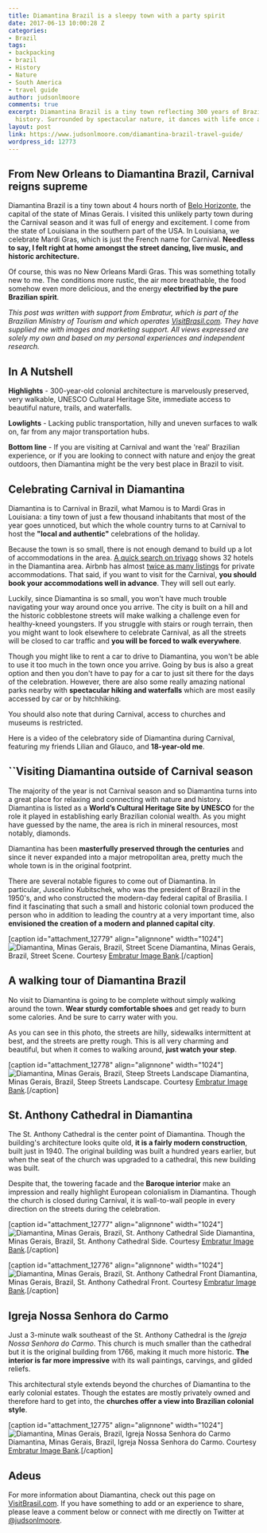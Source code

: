 ```yaml
---
title: Diamantina Brazil is a sleepy town with a party spirit
date: 2017-06-13 10:00:28 Z
categories:
- Brazil
tags:
- backpacking
- brazil
- History
- Nature
- South America
- travel guide
author: judsonlmoore
comments: true
excerpt: Diamantina Brazil is a tiny town reflecting 300 years of Brazilian colonial
  history. Surrounded by spectacular nature, it dances with life once a year.
layout: post
link: https://www.judsonlmoore.com/diamantina-brazil-travel-guide/
wordpress_id: 12773
---
```


## From New Orleans to Diamantina Brazil, Carnival reigns supreme


Diamantina Brazil is a tiny town about 4 hours north of [Belo Horizonte](https://www.judsonlmoore.com/belo-horizonte-travel-guide/), the capital of the state of Minas Gerais. I visited this unlikely party town during the Carnival season and it was full of energy and excitement. I come from the state of Louisiana in the southern part of the USA. In Louisiana, we celebrate Mardi Gras, which is just the French name for Carnival. **Needless to say, I felt right at home amongst the street dancing, live music, and historic architecture.**

Of course, this was no New Orleans Mardi Gras. This was something totally new to me. The conditions more rustic, the air more breathable, the food somehow even more delicious, and the energy **electrified by the pure Brazilian spirit**.

_This post was written with support from Embratur, which is part of the Brazilian Ministry of Tourism and which operates [VisitBrasil.com](http://visitbrasil.com/). They have supplied me with images and marketing support. All views expressed are solely my own and based on my personal experiences and independent research._





## In A Nutshell


**Highlights** - 300-year-old colonial architecture is marvelously preserved, very walkable, UNESCO Cultural Heritage Site, immediate access to beautiful nature, trails, and waterfalls.

**Lowlights** - Lacking public transportation, hilly and uneven surfaces to walk on, far from any major transportation hubs.

**Bottom line** - If you are visiting at Carnival and want the 'real' Brazilian experience, or if you are looking to connect with nature and enjoy the great outdoors, then Diamantina might be the very best place in Brazil to visit.






## Celebrating Carnival in Diamantina


Diamantina is to Carnival in Brazil, what Mamou is to Mardi Gras in Louisiana: a tiny town of just a few thousand inhabitants that most of the year goes unnoticed, but which the whole country turns to at Carnival to host the **"local and authentic"** celebrations of the holiday.

Because the town is so small, there is not enough demand to build up a lot of accommodations in the area. [A quick search on trivago](https://www.trivago.com/?cpt=7745103&iRoomType=7&aHotelTestClassifier=&iIncludeAll=0&aPartner=&iPathId=77451) shows 32 hotels in the Diamantina area. Airbnb has almost [twice as many listings](https://www.airbnb.com/s/diamantina-brazil) for private accommodations. That said, if you want to visit for the Carnival, **you should book your accommodations well in advance**. They will sell out early.

Luckily, since Diamantina is so small, you won't have much trouble navigating your way around once you arrive. The city is built on a hill and the historic cobblestone streets will make walking a challenge even for healthy-kneed youngsters. If you struggle with stairs or rough terrain, then you might want to look elsewhere to celebrate Carnival, as all the streets will be closed to car traffic and **you will be forced to walk everywhere**.

Though you might like to rent a car to drive to Diamantina, you won't be able to use it too much in the town once you arrive. Going by bus is also a great option and then you don't have to pay for a car to just sit there for the days of the celebration. However, there are also some really amazing national parks nearby with **spectacular hiking and waterfalls** which are most easily accessed by car or by hitchhiking.

You should also note that during Carnival, access to churches and museums is restricted.

Here is a video of the celebratory side of Diamantina during Carnival, featuring my friends Lilian and Glauco, and **18-year-old me**.




## ``Visiting Diamantina outside of Carnival season


The majority of the year is not Carnival season and so Diamantina turns into a great place for relaxing and connecting with nature and history. Diamantina is listed as a **World’s Cultural Heritage Site by UNESCO** for the role it played in establishing early Brazilian colonial wealth. As you might have guessed by the name, the area is rich in mineral resources, most notably, diamonds.

Diamantina has been **masterfully preserved through the centuries** and since it never expanded into a major metropolitan area, pretty much the whole town is in the original footprint.

There are several notable figures to come out of Diamantina. In particular, Juscelino Kubitschek, who was the president of Brazil in the 1950's, and who constructed the modern-day federal capital of Brasilia. I find it fascinating that such a small and historic colonial town produced the person who in addition to leading the country at a very important time, also **envisioned the creation of a modern and planned capital city**.

[caption id="attachment_12779" align="alignnone" width="1024"]![Diamantina, Minas Gerais, Brazil, Street Scene](https://www.judsonlmoore.com/wp-content/uploads/2017/04/Diamantina-Minas-Gerais-Brazil-Street-Scene-1024x682.jpg) Diamantina, Minas Gerais, Brazil, Street Scene. Courtesy [Embratur Image Bank](https://www.flickr.com/photos/visitbrasil/).[/caption]


## A walking tour of Diamantina Brazil


No visit to Diamantina is going to be complete without simply walking around the town. **Wear sturdy comfortable shoes** and get ready to burn some calories. And be sure to carry water with you.

As you can see in this photo, the streets are hilly, sidewalks intermittent at best, and the streets are pretty rough. This is all very charming and beautiful, but when it comes to walking around, **just watch your step**.

[caption id="attachment_12778" align="alignnone" width="1024"]![Diamantina, Minas Gerais, Brazil, Steep Streets Landscape](https://www.judsonlmoore.com/wp-content/uploads/2017/04/Diamantina-Minas-Gerais-Brazil-Steep-Streets-Landscape-1024x682.jpg) Diamantina, Minas Gerais, Brazil, Steep Streets Landscape. Courtesy [Embratur Image Bank](https://www.flickr.com/photos/visitbrasil/).[/caption]


## St. Anthony Cathedral in Diamantina


The St. Anthony Cathedral is the center point of Diamantina. Though the building's architecture looks quite old, **it is a fairly modern construction**, built just in 1940. The original building was built a hundred years earlier, but when the seat of the church was upgraded to a cathedral, this new building was built.

Despite that, the towering facade and the **Baroque interior** make an impression and really highlight European colonialism in Diamantina. Though the church is closed during Carnival, it is wall-to-wall people in every direction on the streets during the celebration.

[caption id="attachment_12777" align="alignnone" width="1024"]![Diamantina, Minas Gerais, Brazil, St. Anthony Cathedral Side](https://www.judsonlmoore.com/wp-content/uploads/2017/04/Diamantina-Minas-Gerais-Brazil-St-Anthony-Cathedral-Side-1024x682.jpg) Diamantina, Minas Gerais, Brazil, St. Anthony Cathedral Side. Courtesy [Embratur Image Bank](https://www.flickr.com/photos/visitbrasil/).[/caption]

[caption id="attachment_12776" align="alignnone" width="1024"]![Diamantina, Minas Gerais, Brazil, St. Anthony Cathedral Front](https://www.judsonlmoore.com/wp-content/uploads/2017/04/Diamantina-Minas-Gerais-Brazil-St-Anthony-Cathedral-Front-1024x682.jpg) Diamantina, Minas Gerais, Brazil, St. Anthony Cathedral Front. Courtesy [Embratur Image Bank](https://www.flickr.com/photos/visitbrasil/).[/caption]


## Igreja Nossa Senhora do Carmo


Just a 3-minute walk southeast of the St. Anthony Cathedral is the _Igreja Nossa Senhora do Carmo_. This church is much smaller than the cathedral but it is the original building from 1766, making it much more historic. **The interior is far more impressive** with its wall paintings, carvings, and gilded reliefs.

This architectural style extends beyond the churches of Diamantina to the early colonial estates. Though the estates are mostly privately owned and therefore hard to get into, the **churches offer a view into Brazilian colonial style**.

[caption id="attachment_12775" align="alignnone" width="1024"]![Diamantina, Minas Gerais, Brazil, Igreja Nossa Senhora do Carmo](https://www.judsonlmoore.com/wp-content/uploads/2017/04/Diamantina-Minas-Gerais-Brazil-Igreja-Nossa-Senhora-do-Carmo-1024x682.jpg) Diamantina, Minas Gerais, Brazil, Igreja Nossa Senhora do Carmo. Courtesy [Embratur Image Bank](https://www.flickr.com/photos/visitbrasil/).[/caption]


## Adeus


For more information about Diamantina, check out this page on [VisitBrasil.com](http://www.visitbrasil.com/en/destinos/diamantina/). If you have something to add or an experience to share, please leave a comment below or connect with me directly on Twitter at [@judsonlmoore](http://twitter.com/judsonlmoore).
